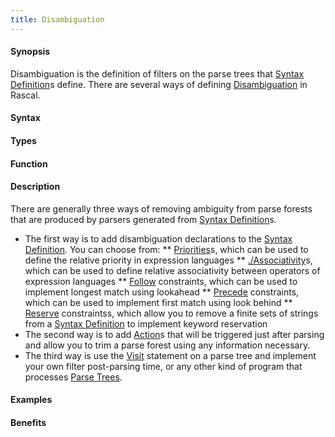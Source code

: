 ```yaml
---
title: Disambiguation
---
```


#### Synopsis

Disambiguation is the definition of filters on the parse trees that [Syntax Definition](/docs/Rascal/Declarations/SyntaxDefinition)s define. 
There are several ways of defining [Disambiguation](/docs/Rascal/Declarations/SyntaxDefinition/Disambiguation) in Rascal.

#### Syntax

#### Types

#### Function

#### Description

There are generally three ways of removing ambiguity from parse forests that are produced by parsers generated from [Syntax Definition](/docs/Rascal/Declarations/SyntaxDefinition)s.

*  The first way is to add disambiguation declarations to the [Syntax Definition](/docs/Rascal/Declarations/SyntaxDefinition). You can choose from:
   **  [Priorities](/docs/Rascal/Declarations/SyntaxDefinition/Disambiguation/Priority)s, which can be used to define the relative priority in expression languages
   **  [./Associativity](/docs/Rascal/Declarations/SyntaxDefinition/Disambiguation/Associativity)s, which can be used to define relative associativity between operators of 
       expression languages
   **  [Follow](/docs/Rascal/Declarations/SyntaxDefinition/Disambiguation/Follow) constraints, which can be used to implement longest match using lookahead
   **  [Precede](/docs/Rascal/Declarations/SyntaxDefinition/Disambiguation/Precede) constraints, which can be used to implement first match using look behind
   **  [Reserve](/docs/Rascal/Declarations/SyntaxDefinition/Disambiguation/Reserve) constraintss, which allow you to remove a finite sets of strings from a [Syntax Definition](/docs/Rascal/Declarations/SyntaxDefinition)
       to implement keyword reservation
*  The second way is to add [Action](/docs/Rascal/Declarations/SyntaxDefinition/Action)s that will be triggered just after parsing and allow you to trim a parse forest 
   using any information necessary.
*  The third way is use the [Visit](/docs/Rascal/Statements/Visit) statement on a parse tree and implement your own filter post-parsing time, 
   or any other kind of program that processes [Parse Trees](/docs/Rascal/Declarations/SyntaxDefinition/ParseTrees).

#### Examples

#### Benefits


